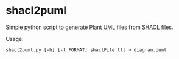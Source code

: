 # shacl2puml

Simple python script to generate [Plant UML](https://plantuml.com/) files from [SHACL files](https://www.w3.org/TR/shacl/).

Usage:

```
shacl2puml.py [-h] [-f FORMAT] shaclFile.ttl > diagram.puml
```
